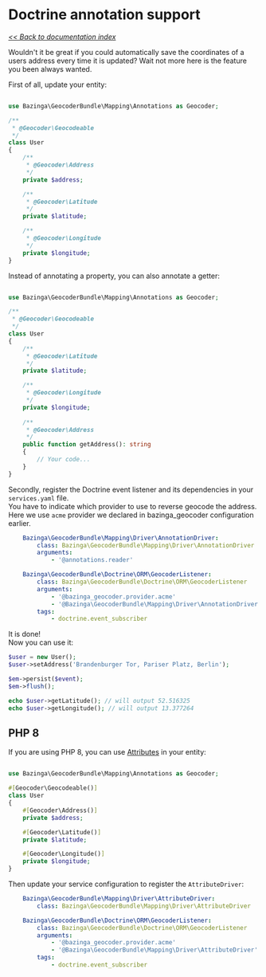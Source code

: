 # Doctrine annotation support

*[<< Back to documentation index](/Resources/doc/index.md)*

Wouldn't it be great if you could automatically save the coordinates of a users
address every time it is updated? Wait not more here is the feature you been always
wanted.

First of all, update your entity:

```php

use Bazinga\GeocoderBundle\Mapping\Annotations as Geocoder;

/**
 * @Geocoder\Geocodeable
 */
class User
{
    /**
     * @Geocoder\Address
     */
    private $address;

    /**
     * @Geocoder\Latitude
     */
    private $latitude;

    /**
     * @Geocoder\Longitude
     */
    private $longitude;
}
```

Instead of annotating a property, you can also annotate a getter:

```php

use Bazinga\GeocoderBundle\Mapping\Annotations as Geocoder;

/**
 * @Geocoder\Geocodeable
 */
class User
{
    /**
     * @Geocoder\Latitude
     */
    private $latitude;

    /**
     * @Geocoder\Longitude
     */
    private $longitude;
    
    /**
     * @Geocoder\Address
     */
    public function getAddress(): string
    {
        // Your code...
    }
}
```

Secondly, register the Doctrine event listener and its dependencies in your `services.yaml` file.  
You have to indicate which provider to use to reverse geocode the address. Here we use `acme` provider we declared in bazinga_geocoder configuration earlier.

```yaml
    Bazinga\GeocoderBundle\Mapping\Driver\AnnotationDriver:
        class: Bazinga\GeocoderBundle\Mapping\Driver\AnnotationDriver
        arguments:
            - '@annotations.reader'

    Bazinga\GeocoderBundle\Doctrine\ORM\GeocoderListener:
        class: Bazinga\GeocoderBundle\Doctrine\ORM\GeocoderListener
        arguments:
            - '@bazinga_geocoder.provider.acme'
            - '@Bazinga\GeocoderBundle\Mapping\Driver\AnnotationDriver'
        tags:
            - doctrine.event_subscriber
```

It is done!  
Now you can use it:

```php
$user = new User();
$user->setAddress('Brandenburger Tor, Pariser Platz, Berlin');

$em->persist($event);
$em->flush();

echo $user->getLatitude(); // will output 52.516325
echo $user->getLongitude(); // will output 13.377264
```

## PHP 8

If you are using PHP 8, you can use [Attributes](https://www.php.net/manual/en/language.attributes.overview.php) in your entity:

```php

use Bazinga\GeocoderBundle\Mapping\Annotations as Geocoder;

#[Geocoder\Geocodeable()]
class User
{
    #[Geocoder\Address()]
    private $address;

    #[Geocoder\Latitude()]
    private $latitude;

    #[Geocoder\Longitude()]
    private $longitude;
}
```

Then update your service configuration to register the `AttributeDriver`:

```yaml
    Bazinga\GeocoderBundle\Mapping\Driver\AttributeDriver:
        class: Bazinga\GeocoderBundle\Mapping\Driver\AttributeDriver

    Bazinga\GeocoderBundle\Doctrine\ORM\GeocoderListener:
        class: Bazinga\GeocoderBundle\Doctrine\ORM\GeocoderListener
        arguments:
            - '@bazinga_geocoder.provider.acme'
            - '@Bazinga\GeocoderBundle\Mapping\Driver\AttributeDriver'
        tags:
            - doctrine.event_subscriber
```
